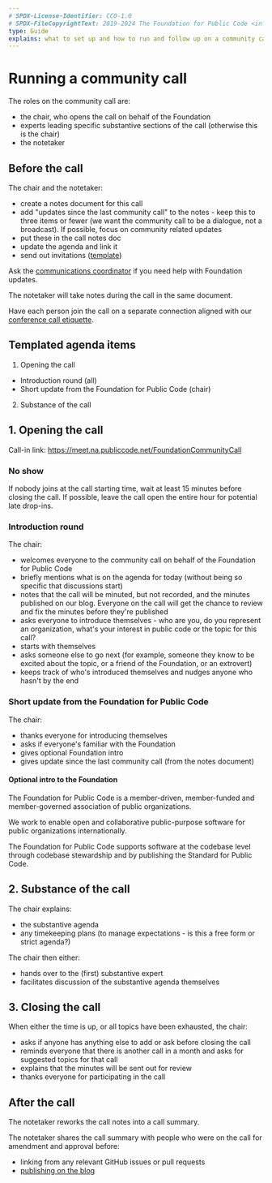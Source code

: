 ```yaml
---
# SPDX-License-Identifier: CC0-1.0
# SPDX-FileCopyrightText: 2019-2024 The Foundation for Public Code <info@publiccode.net>
type: Guide
explains: what to set up and how to run and follow up on a community call
---
```


# Running a community call

The roles on the community call are:

* the chair, who opens the call on behalf of the Foundation
* experts leading specific substantive sections of the call (otherwise this is the chair)
* the notetaker

## Before the call

The chair and the notetaker:

* create a notes document for this call
* add "updates since the last community call" to the notes - keep this to three items or fewer (we want the community call to be a dialogue, not a broadcast). If possible, focus on community related updates
* put these in the call notes doc
* update the agenda and link it
* send out invitations ([template](community-call-invite-template.md))

Ask the [communications coordinator](../../organization/staff.md#communications) if you need help with Foundation updates.

The notetaker will take notes during the call in the same document.

Have each person join the call on a separate connection aligned with our [conference call etiquette](conference-call-etiquette.md).

## Templated agenda items

1. Opening the call
  * Introduction round (all)
  * Short update from the Foundation for Public Code (chair)
2. Substance of the call

## 1. Opening the call

Call-in link: <https://meet.na.publiccode.net/FoundationCommunityCall>

### No show

If nobody joins at the call starting time, wait at least 15 minutes before closing the call.
If possible, leave the call open the entire hour for potential late drop-ins.

### Introduction round

The chair:

* welcomes everyone to the community call on behalf of the Foundation for Public Code
* briefly mentions what is on the agenda for today (without being so specific that discussions start)
* notes that the call will be minuted, but not recorded, and the minutes published on our blog. Everyone on the call will get the chance to review and fix the minutes before they're published
* asks everyone to introduce themselves - who are you, do you represent an organization, what's your interest in public code or the topic for this call?
* starts with themselves
* asks someone else to go next (for example, someone they know to be excited about the topic, or a friend of the Foundation, or an extrovert)
* keeps track of who's introduced themselves and nudges anyone who hasn't by the end

### Short update from the Foundation for Public Code

The chair:

* thanks everyone for introducing themselves
* asks if everyone's familiar with the Foundation
* gives optional Foundation intro
* gives update since the last community call (from the notes document)

#### Optional intro to the Foundation

The Foundation for Public Code is a member-driven, member-funded and member-governed association of public organizations.

We work to enable open and collaborative public-purpose software for public organizations internationally.

The Foundation for Public Code supports software at the codebase level through codebase stewardship and by publishing the Standard for Public Code.

## 2. Substance of the call

The chair explains:

* the substantive agenda
* any timekeeping plans (to manage expectations - is this a free form or strict agenda?)

The chair then either:

* hands over to the (first) substantive expert
* facilitates discussion of the substantive agenda themselves

## 3. Closing the call

When either the time is up, or all topics have been exhausted, the chair:

* asks if anyone has anything else to add or ask before closing the call
* reminds everyone that there is another call in a month and asks for suggested topics for that call
* explains that the minutes will be sent out for review
* thanks everyone for participating in the call

## After the call

The notetaker reworks the call notes into a call summary.

The notetaker shares the call summary with people who were on the call for amendment and approval before:

* linking from any relevant GitHub issues or pull requests
* [publishing on the blog](../community-calls/community-call-blogposts.md)
